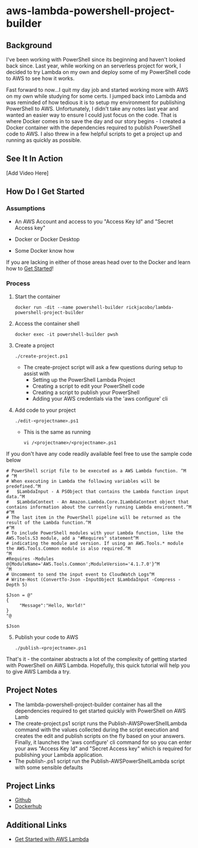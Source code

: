 # aws-lambda-powershell-project-builder

## Background

I've been working with PowerShell since its beginning and haven't looked back since. Last year, while working on an serverless project for work, I decided to try Lambda on my own and deploy some of my PowerShell code to AWS to see how it works. 

Fast forward to now...I quit my day job and started working more with AWS on my own while studying for some certs. I jumped back into Lambda and was reminded of how tedious it is to setup my environment for publishing PowerShell to AWS. Unfortunately, I didn't take any notes last year and wanted an easier way to ensure I could just focus on the code. That is where Docker comes in to save the day and our story begins - I created a Docker container with the dependencies required to publish PowerShell code to AWS. I also threw in a few helpful scripts to get a project up and running as quickly as possible. 



## See It In Action

[Add Video Here]



## How Do I Get Started

### Assumptions

- An AWS Account and access to you "Access Key Id" and "Secret Access key"
- Docker or Docker Desktop

- Some Docker know how

If you are lacking in either of those areas head over to the Docker and learn how to [Get Started](https://www.docker.com/get-started)!



### Process

1. Start the container

   ````
   docker run -dit --name powershell-builder rickjacobo/lambda-powershell-project-builder
   ````

2. Access the container shell

   ````
   docker exec -it powershell-builder pwsh
   ````

3. Create a project

   ````
   ./create-project.ps1
   ````

   - The create-project script will ask a few questions during setup to assist with
     - Setting up the PowerShell Lambda Project
     - Creating a script to edit your PowerShell code
     - Creating a script to publish your PowerShell
     - Adding your AWS credentials via the 'aws configure' cli

4. Add code to your project

   ````
   ./edit-<projectname>.ps1
   ````

   - This is the same as running

     ````
     vi /<projectname>/<projectname>.ps1
     ````

If you don't have any code readily available feel free to use the sample code below

````
# PowerShell script file to be executed as a AWS Lambda function. ^M
# ^M
# When executing in Lambda the following variables will be predefined.^M
#   $LambdaInput - A PSObject that contains the Lambda function input data.^M
#   $LambdaContext - An Amazon.Lambda.Core.ILambdaContext object that contains information about the currently running Lambda environment.^M
#^M
# The last item in the PowerShell pipeline will be returned as the result of the Lambda function.^M
#^M
# To include PowerShell modules with your Lambda function, like the AWS.Tools.S3 module, add a "#Requires" statement^M
# indicating the module and version. If using an AWS.Tools.* module the AWS.Tools.Common module is also required.^M
^M
#Requires -Modules @{ModuleName='AWS.Tools.Common';ModuleVersion='4.1.7.0'}^M
^M
# Uncomment to send the input event to CloudWatch Logs^M
# Write-Host (ConvertTo-Json -InputObject $LambdaInput -Compress -Depth 5)

$Json = @"
{
     "Message":"Hello, World!"
}
"@

$Json
````



5. Publish your code to AWS

   ````
   ./publish-<projectname>.ps1
   ````



That's it - the container abstracts a lot of the complexity of getting started with PowerShell on AWS Lambda. Hopefully, this quick tutorial will help you to give AWS Lambda a try.



## Project Notes

- The lambda-powershell-project-builder container has all the dependencies required to get started quickly with PowerShell on AWS Lamb
- The create-project.ps1 script runs the Publish-AWSPowerShellLambda command with the values collected during the script execution and creates the edit and publish scripts on the fly based on your answers. Finally, it launches the 'aws configure' cli command for so you can enter your aws "Access Key Id" and "Secret Access key" which is required for publishing your Lambda application.
- The publish-<project>.ps1 script run the Publish-AWSPowerShellLambda script with some sensible defaults



## Project Links

- [Github](https://github.com/rickjacobo/aws-lambda-powershell-project-builder)
- [Dockerhub](https://hub.docker.com/u/rickjacobo)



## Additional Links

- [Get Started with AWS Lambda](https://aws.amazon.com/lambda/)

